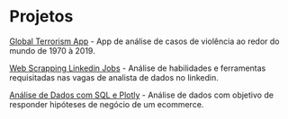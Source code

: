 # Projetos
[Global Terrorism App](https://github.com/Lucasf961/Projetos-data-analysis/tree/main/Global_Terrorism_App) - App de análise de casos de violência ao redor do mundo de 1970 à 2019.

[Web Scrapping Linkedin Jobs](https://github.com/Lucasf961/Projetos-data-analysis/tree/main/WebScrapping_Jobs) - Análise de habilidades e ferramentas requisitadas nas vagas de analista de dados no linkedin.

[Análise de Dados com SQL e Plotly](https://github.com/Lucasf961/Projetos-data-analysis/tree/main/EDA-EcommerceAnalysis-SQL) - Análise de dados com objetivo de responder hipóteses de negócio de um ecommerce.
 
